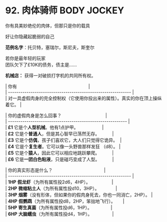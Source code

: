 # 92. 肉体骑师 BODY JOCKEY  
  
你有具美妙绝伦的肉体，但那只是你的载具  
  
好让你隐藏起脆弱的自己  
  
**范例名字**：托贝特，塞瑞尔，斯尼夫，斯奎尔  
  
若你是最年轻的玩家  
团队欠下了£10K的债务，债主是……  
  
**机械店：** 获得一对破损打字机的共同所有权。  
  
  
| 你有                                                         |  
| ------------------------------------------------------------ |  
| 对一具虚假肉身的完全控制权（它使用你投出来的属性）。真实的你在顶上操纵着它。 |  
  
| 你的虚假肉身是怎么回事？                                   |  
| ---------------------------------------------------------- |  
| **£1** 它是个**人型机械**。他有1点护甲。                   |  
| **£2** 它是个**普通人**，但是其心智早已荡然无存。          |  
| **£3** 它是个**仿偶**，孩子们喜欢它，大人们只觉得它诡异。  |  
| **£4** 它是个**复生者**。它可以像一头野兽那样发狂 （d8）。 |  
| **£5** 它是个**猿人**，因此它可以相应地跳跃攀爬。          |  
| **£6** 它是**一团白色粘液**，只是碰巧变成了人型。          |  
  
| 你的真实形态是什么？                                         |  
| ------------------------------------------------------------ |  
| **1HP** **假龙虾**（为所有属性投2d6，4HP）。                 |  
| **2HP** **微缩粘土人**（为所有属性投d10，3HP）。             |  
| **3HP** **烟雾**（没有形体，但如果你的假肉身死去，你也一同消亡，2HP）。 |  
| **4HP** **假鹦鹉**（为所有属性投d8，2HP，笨拙地飞行）。      |  
| **5HP** **寄生真菌**（为所有属性投d6，1HP）。               |  
| **6HP** **大脑蠕虫**（为所有属性投d4，1HP）。                |